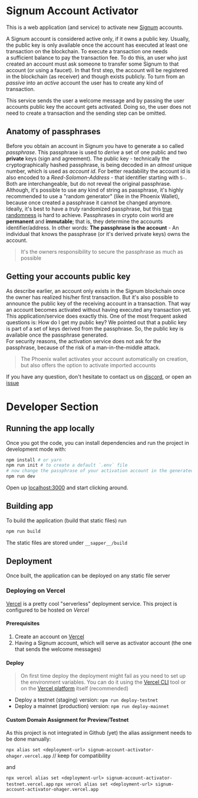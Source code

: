 
# Signum Account Activator

This is a web application (and service) to activate new [Signum](https://signum.network/) accounts.

A Signum account is considered active only, if it owns a public key. Usually, the public key is only available once the 
account has executed at least one transaction on the blockchain. To execute a transaction one needs  
a sufficient balance to pay the transaction fee. To do this, an user who just created an account must ask someone to 
transfer some Signum to that account (or using a faucet). In that first step, the account will be registered in the blockchain (as receiver) and
though exists publicly. To turn from an _passive_ into an _active_ account the user has to create any kind of transaction.

This service sends the user a welcome message and by passing the user accounts public key the account gets activated.
Doing so, the user does not need to create a transaction and the sending step can be omitted.    

## Anatomy of passphrases

Before you obtain an account in Signum you have to generate a so called _passphrase_. This passphrase is used to _derive_ a set of one public and two __private__ keys (sign and agreement). 
The public key - technically the cryptographically hashed passphrase, is being decoded in an _almost_ unique number, which is used as _account id_. 
For better readability the account id is also encoded to a _Reed-Solomon-Address_ - that identifier starting with `S-`. Both are interchangeable, but do not reveal the original passphrase.    
Although, it's possible to use any kind of string as passphrase, it's highly recommended to use a "random generator" (like in the Phoenix Wallet), because once created a passphrase it cannot be changed anymore.  
Ideally, it's best to have a _truly_ randomized passphrase, but this [true randomness](https://www.random.org/randomness) is hard to achieve. Passphrases in crypto coin world are **permanent** and **immutable**;
that is, they determine the accounts identifier/address. In other words: **The passphrase is the account** - An individual that knows the passphrase (or it's derived private keys) owns the account. 

> It's the owners responsibility to secure the passphrase as much as possible   

## Getting your accounts public key

As describe earlier, an account only exists in the Signum blockchain once the owner has realized his/her first transaction. But it's also possible to announce the public key of the receiving account in a transaction. 
That way an account becomes activated without having executed any transaction yet. 
This application/service does exactly this. One of the most frequent asked questions is: How do I get my public key? 
We pointed out that a public key is part of a set of keys derived from the passphrase. So, the public key is available once the passphrase generated.    
For security reasons, the activation service does not ask for the passphrase, because of the risk of a man-in-the-middle attack.

> The Phoenix wallet activates your account automatically on creation, but also offers the option to activate imported accounts 

If you have any question, don't hesitate to contact us on [discord](https://discord.gg/KWVbWJv), or open an [issue](https://github.com/ohager/burst-account-activator/issues/new) 

# Developer Section

## Running the app locally

Once you got the code, you can install dependencies and run the project in development mode with:

```bash
npm install # or yarn
npm run init # to create a default `.env` file 
# now change the passphrase of your activation account in the generated `.env` file
npm run dev
```

Open up [localhost:3000](http://localhost:3000) and start clicking around.

## Building app

To build the application (build that static files) run

```bash
npm run build
```

The static files are stored under `__sapper__/build` 

## Deployment

Once built, the application can be deployed on any static file server

### Deploying on Vercel 

[Vercel](https://vercel.com/) is a pretty cool "serverless" deployment service.
This project is configured to be hosted on _Vercel_

#### Prerequisites
1. Create an account on [Vercel](https://vercel.com/)
2. Having a Signum account, which will serve as activator account (the one that sends the welcome messages)

#### Deploy
> On first time deploy the deployment might fail as you need to set up the environment variables. You can do it using the [Vercel CLI](https://vercel.com/docs/cli#commands/env) tool or on the [Vercel platform](https://vercel.com/docs/environment-variables) itself (recommended)

 - Deploy a testnet (staging) version: `npm run deploy-testnet`
 - Deploy a mainnet (production) version: `npm run deploy-mainnet`

#### Custom Domain Assignment for Preview/Testnet

As this project is not integrated in Github (yet) the alias assignment needs to be done manually:

`npx alias set <deployment-url> signum-account-activator-ohager.vercel.app` // keep for compatibility

and

`npx vercel alias set <deployment-url> signum-account-activator-testnet.vercel.app`
`npx vercel alias set <deployment-url> signum-account-activator-ohager.vercel.app`
